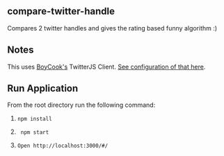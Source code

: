 ## compare-twitter-handle
Compares 2 twitter handles and gives the rating based funny algorithm :)

## Notes

This uses [BoyCook's](https://github.com/BoyCook) TwitterJS Client.  [See configuration of that here](https://github.com/BoyCook/TwitterJSClient/blob/master/README.md).

## Run Application

From the  root directory run the following command:


1. `npm install`

2. ` npm start`

3. `Open http://localhost:3000/#/`
